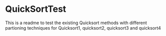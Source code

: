 # QuickSortTest

This is a readme to test the existing Quicksort methods with different partioning techniques for Quicksort1, quicksort2, quicksort3 and quicksort4

